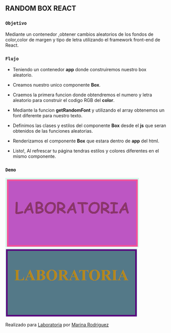 ## RANDOM BOX REACT

### `Objetivo`

Mediante un contenedor ,obtener cambios aleatorios de los fondos de color,color de margen y tipo de letra utilizando el framework front-end de React.

### `Flujo`

* Teniendo un contenedor **app** donde construiremos nuestro box aleatorio.

* Creamos nuestro unico componente **Box**.

* Craemos la primera funcion donde obtendremos  el numero y letra aleatorio para construir el codigo RGB del **color**.

* Mediante la funcion **getRandomFont** y utilizando el array obtenemos un font diferente para nuestro texto.

* Definimos las clases y estilos del componente **Box** desde el **js** que seran obtenidos de las funciones aleatorias.

* Renderizamos el componente **Box** que estara dentro de **app** del html.

* Listo!, Al refrescar tu página tendras estilos y colores diferentes en el mismo componente.


### `Demo`

![demo](assets/demo3.png)
![demo2](assets/demo2.png)

Realizado para [Laboratoria](http://laboratoria.la) por [Marina Rodriguez](https://github.com/MarinaRH)